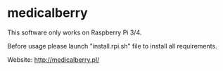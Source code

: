 # medicalberry

This software only works on Raspberry Pi 3/4.

Before usage please launch "install.rpi.sh" file to install all requirements.

Website: http://medicalberry.pl/
